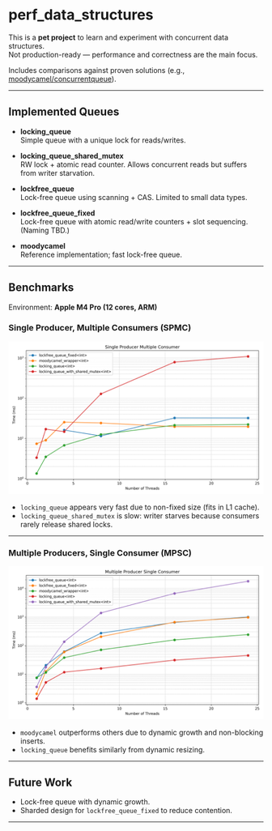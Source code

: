# perf_data_structures
This is a **pet project** to learn and experiment with concurrent data structures.  
Not production-ready — performance and correctness are the main focus.

Includes comparisons against proven solutions (e.g., [moodycamel/concurrentqueue](https://github.com/cameron314/concurrentqueue)).

---

## Implemented Queues

- **locking_queue**  
  Simple queue with a unique lock for reads/writes.

- **locking_queue_shared_mutex**  
  RW lock + atomic read counter. Allows concurrent reads but suffers from writer starvation.

- **lockfree_queue**  
  Lock-free queue using scanning + CAS. Limited to small data types.

- **lockfree_queue_fixed**  
  Lock-free queue with atomic read/write counters + slot sequencing. (Naming TBD.)

- **moodycamel**  
  Reference implementation; fast lock-free queue.

---

## Benchmarks

Environment: **Apple M4 Pro (12 cores, ARM)**  

### Single Producer, Multiple Consumers (SPMC)
![SPMC Results](https://github.com/martinr0x/perf_data_structures/blob/master/benchmarks/spmc_results.png?raw=true)

- `locking_queue` appears very fast due to non-fixed size (fits in L1 cache).  
- `locking_queue_shared_mutex` is slow: writer starves because consumers rarely release shared locks.

---

### Multiple Producers, Single Consumer (MPSC)
![MPSC Results](https://github.com/martinr0x/perf_data_structures/blob/master/benchmarks/mpsc_results.png?raw=true)

- `moodycamel` outperforms others due to dynamic growth and non-blocking inserts.  
- `locking_queue` benefits similarly from dynamic resizing.

---

## Future Work

- Lock-free queue with dynamic growth.  
- Sharded design for `lockfree_queue_fixed` to reduce contention.  

---
